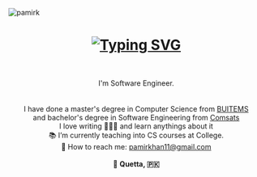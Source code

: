 <p align="left"> <img src="https://komarev.com/ghpvc/?username=pamirk&label=Profile%20views&color=ff69b4&style=flat" alt="pamirk" />



<h1 align="center">
<a href="https://git.io/typing-svg"><img src="https://readme-typing-svg.herokuapp.com?font=Fira+Code&size=32&pause=1000&repeat=false&width=435&lines=Hello+There!+%F0%9F%91%8B" alt="Typing SVG" /></a>
</h1>


<br>
<p align="center">
  I'm Software Engineer. <br /> 
  <br>  
   <br>
  I have done a master's degree in Computer Science from <a href="https://www.buitms.edu.pk/">BUITEMS</a>  <br>
  and bachelor's degree in Software Engineering from <a href="https://www.comsats.edu.pk/">Comsats</a>
  <br>
   I love writing 🧑🏻‍💻 and learn anythings about it
  <br>  
  📚 I’m currently teaching into CS courses at College.
  <br>
   📧 How to reach me: <a href="mailto: pamirkhan11@gmail.com">pamirkhan11@gmail.com</a>
  <br><br>
  📍 <b>Quetta, 🇵🇰</b>
</p>

